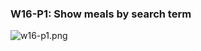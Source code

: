### W16-P1: Show meals by search term

![w16-p1.png](https://ztflbjygdewbkwpghxwx.supabase.co/storage/v1/object/public/md-img/img/w16-p1.png)

```

```

